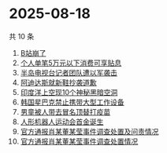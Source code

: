 # 2025-08-18

共 10 条

<!-- BEGIN -->
<!-- 最后更新时间 Mon Aug 18 2025 15:16:04 GMT+0800 (China Standard Time) -->

1. [B站崩了](https://www.zhihu.com/search?q=B站崩了)
1. [个人单笔5万元以下消费可享贴息](https://www.zhihu.com/search?q=个人单笔5万元以下消费可享贴息)
1. [半岛电视台记者团队遭以军袭击](https://www.zhihu.com/search?q=半岛电视台记者团队遭以军袭击)
1. [阿迪达斯就新鞋抄袭道歉](https://www.zhihu.com/search?q=阿迪达斯就新鞋抄袭道歉)
1. [印度洋上空现10个神秘黑暗空洞](https://www.zhihu.com/search?q=印度洋上空现10个神秘黑暗空洞)
1. [韩国星巴克禁止携带大型工作设备](https://www.zhihu.com/search?q=韩国星巴克禁止携带大型工作设备)
1. [男童被人带去冒名顶替打疫苗](https://www.zhihu.com/search?q=男童被人带去冒名顶替打疫苗)
1. [人形机器人运动会首金诞生](https://www.zhihu.com/search?q=人形机器人运动会首金诞生)
1. [官方通报肖某董某莹事件调查处置及问责情况](https://www.zhihu.com/search?q=官方通报肖某董某莹事件调查处置及问责情况)
1. [官方通报肖某董某莹事件调查处置情况](https://www.zhihu.com/search?q=官方通报肖某董某莹事件调查处置情况)

<!-- END -->
